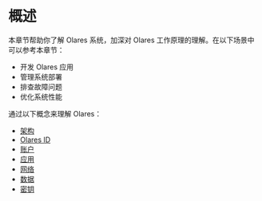 # 概述

本章节帮助你了解 Olares 系统，加深对 Olares 工作原理的理解。在以下场景中可以参考本章节：

- 开发 Olares 应用
- 管理系统部署
- 排查故障问题
- 优化系统性能

通过以下概念来理解 Olares：

- [架构](architecture.md)
- [Olares ID](./olares-id.md)
- [账户](./account.md)
- [应用](./application.md)
- [网络](./network.md)
- [数据](./data.md)
- [密钥](./secrets.md)


